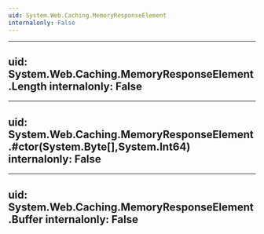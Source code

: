 ```yaml
---
uid: System.Web.Caching.MemoryResponseElement
internalonly: False
---
```


---
uid: System.Web.Caching.MemoryResponseElement.Length
internalonly: False
---

---
uid: System.Web.Caching.MemoryResponseElement.#ctor(System.Byte[],System.Int64)
internalonly: False
---

---
uid: System.Web.Caching.MemoryResponseElement.Buffer
internalonly: False
---

